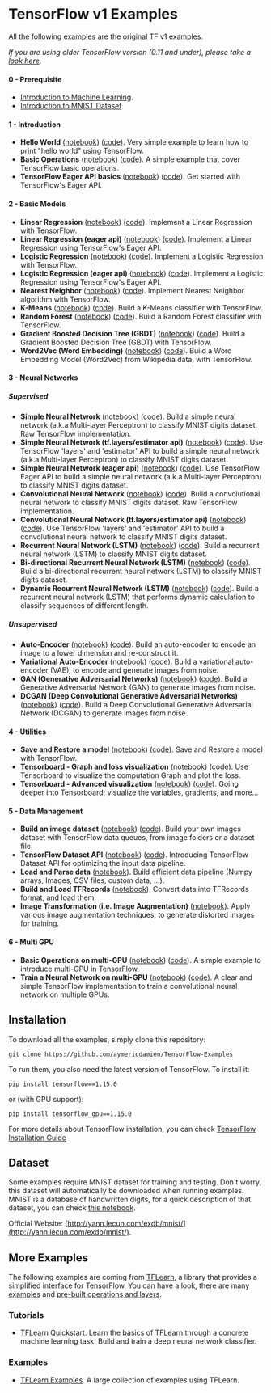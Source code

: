 # TensorFlow v1 Examples

All the following examples are the original TF v1 examples.

*If you are using older TensorFlow version (0.11 and under), please take a [look here](https://github.com/aymericdamien/TensorFlow-Examples/tree/0.11).*

#### 0 - Prerequisite
- [Introduction to Machine Learning](https://github.com/aymericdamien/TensorFlow-Examples/blob/master/notebooks/tensorflow_v1/0_Prerequisite/ml_introduction.ipynb).
- [Introduction to MNIST Dataset](https://github.com/aymericdamien/TensorFlow-Examples/blob/master/notebooks/tensorflow_v1/0_Prerequisite/mnist_dataset_intro.ipynb).

#### 1 - Introduction
- **Hello World** ([notebook](https://github.com/aymericdamien/TensorFlow-Examples/blob/master/notebooks/tensorflow_v1/1_Introduction/helloworld.ipynb)) ([code](https://github.com/aymericdamien/TensorFlow-Examples/blob/master/examples/tensorflow_v1/1_Introduction/helloworld.py)). Very simple example to learn how to print "hello world" using TensorFlow.
- **Basic Operations** ([notebook](https://github.com/aymericdamien/TensorFlow-Examples/blob/master/notebooks/tensorflow_v1/1_Introduction/basic_operations.ipynb)) ([code](https://github.com/aymericdamien/TensorFlow-Examples/blob/master/examples/tensorflow_v1/1_Introduction/basic_operations.py)). A simple example that cover TensorFlow basic operations.
- **TensorFlow Eager API basics** ([notebook](https://github.com/aymericdamien/TensorFlow-Examples/blob/master/notebooks/tensorflow_v1/1_Introduction/basic_eager_api.ipynb)) ([code](https://github.com/aymericdamien/TensorFlow-Examples/blob/master/examples/tensorflow_v1/1_Introduction/basic_eager_api.py)). Get started with TensorFlow's Eager API.

#### 2 - Basic Models
- **Linear Regression** ([notebook](https://github.com/aymericdamien/TensorFlow-Examples/blob/master/notebooks/tensorflow_v1/2_BasicModels/linear_regression.ipynb)) ([code](https://github.com/aymericdamien/TensorFlow-Examples/blob/master/examples/tensorflow_v1/2_BasicModels/linear_regression.py)). Implement a Linear Regression with TensorFlow.
- **Linear Regression (eager api)** ([notebook](https://github.com/aymericdamien/TensorFlow-Examples/blob/master/notebooks/tensorflow_v1/2_BasicModels/linear_regression_eager_api.ipynb)) ([code](https://github.com/aymericdamien/TensorFlow-Examples/blob/master/examples/tensorflow_v1/2_BasicModels/linear_regression_eager_api.py)). Implement a Linear Regression using TensorFlow's Eager API.
- **Logistic Regression** ([notebook](https://github.com/aymericdamien/TensorFlow-Examples/blob/master/notebooks/tensorflow_v1/2_BasicModels/logistic_regression.ipynb)) ([code](https://github.com/aymericdamien/TensorFlow-Examples/blob/master/examples/tensorflow_v1/2_BasicModels/logistic_regression.py)). Implement a Logistic Regression with TensorFlow.
- **Logistic Regression (eager api)** ([notebook](https://github.com/aymericdamien/TensorFlow-Examples/blob/master/notebooks/tensorflow_v1/2_BasicModels/logistic_regression_eager_api.ipynb)) ([code](https://github.com/aymericdamien/TensorFlow-Examples/blob/master/examples/tensorflow_v1/2_BasicModels/logistic_regression_eager_api.py)). Implement a Logistic Regression using TensorFlow's Eager API.
- **Nearest Neighbor** ([notebook](https://github.com/aymericdamien/TensorFlow-Examples/blob/master/notebooks/tensorflow_v1/2_BasicModels/nearest_neighbor.ipynb)) ([code](https://github.com/aymericdamien/TensorFlow-Examples/blob/master/examples/tensorflow_v1/2_BasicModels/nearest_neighbor.py)). Implement Nearest Neighbor algorithm with TensorFlow.
- **K-Means** ([notebook](https://github.com/aymericdamien/TensorFlow-Examples/blob/master/notebooks/tensorflow_v1/2_BasicModels/kmeans.ipynb)) ([code](https://github.com/aymericdamien/TensorFlow-Examples/blob/master/examples/tensorflow_v1/2_BasicModels/kmeans.py)). Build a K-Means classifier with TensorFlow.
- **Random Forest** ([notebook](https://github.com/aymericdamien/TensorFlow-Examples/blob/master/notebooks/tensorflow_v1/2_BasicModels/random_forest.ipynb)) ([code](https://github.com/aymericdamien/TensorFlow-Examples/blob/master/examples/tensorflow_v1/2_BasicModels/random_forest.py)). Build a Random Forest classifier with TensorFlow.
- **Gradient Boosted Decision Tree (GBDT)** ([notebook](https://github.com/aymericdamien/TensorFlow-Examples/blob/master/notebooks/tensorflow_v1/2_BasicModels/gradient_boosted_decision_tree.ipynb)) ([code](https://github.com/aymericdamien/TensorFlow-Examples/blob/master/examples/tensorflow_v1/2_BasicModels/gradient_boosted_decision_tree.py)). Build a Gradient Boosted Decision Tree (GBDT) with TensorFlow.
- **Word2Vec (Word Embedding)** ([notebook](https://github.com/aymericdamien/TensorFlow-Examples/blob/master/notebooks/tensorflow_v1/2_BasicModels/word2vec.ipynb)) ([code](https://github.com/aymericdamien/TensorFlow-Examples/blob/master/examples/tensorflow_v1/2_BasicModels/word2vec.py)). Build a Word Embedding Model (Word2Vec) from Wikipedia data, with TensorFlow.

#### 3 - Neural Networks
##### Supervised

- **Simple Neural Network** ([notebook](https://github.com/aymericdamien/TensorFlow-Examples/blob/master/notebooks/tensorflow_v1/3_NeuralNetworks/neural_network_raw.ipynb)) ([code](https://github.com/aymericdamien/TensorFlow-Examples/blob/master/examples/tensorflow_v1/3_NeuralNetworks/neural_network_raw.py)). Build a simple neural network (a.k.a Multi-layer Perceptron) to classify MNIST digits dataset. Raw TensorFlow implementation.
- **Simple Neural Network (tf.layers/estimator api)** ([notebook](https://github.com/aymericdamien/TensorFlow-Examples/blob/master/notebooks/tensorflow_v1/3_NeuralNetworks/neural_network.ipynb)) ([code](https://github.com/aymericdamien/TensorFlow-Examples/blob/master/examples/tensorflow_v1/3_NeuralNetworks/neural_network.py)). Use TensorFlow 'layers' and 'estimator' API to build a simple neural network (a.k.a Multi-layer Perceptron) to classify MNIST digits dataset.
- **Simple Neural Network (eager api)** ([notebook](https://github.com/aymericdamien/TensorFlow-Examples/blob/master/notebooks/tensorflow_v1/3_NeuralNetworks/neural_network_eager_api.ipynb)) ([code](https://github.com/aymericdamien/TensorFlow-Examples/blob/master/examples/tensorflow_v1/3_NeuralNetworks/neural_network_eager_api.py)). Use TensorFlow Eager API to build a simple neural network (a.k.a Multi-layer Perceptron) to classify MNIST digits dataset.
- **Convolutional Neural Network** ([notebook](https://github.com/aymericdamien/TensorFlow-Examples/blob/master/notebooks/tensorflow_v1/3_NeuralNetworks/convolutional_network_raw.ipynb)) ([code](https://github.com/aymericdamien/TensorFlow-Examples/blob/master/examples/tensorflow_v1/3_NeuralNetworks/convolutional_network_raw.py)). Build a convolutional neural network to classify MNIST digits dataset. Raw TensorFlow implementation.
- **Convolutional Neural Network (tf.layers/estimator api)** ([notebook](https://github.com/aymericdamien/TensorFlow-Examples/blob/master/notebooks/tensorflow_v1/3_NeuralNetworks/convolutional_network.ipynb)) ([code](https://github.com/aymericdamien/TensorFlow-Examples/blob/master/examples/tensorflow_v1/3_NeuralNetworks/convolutional_network.py)). Use TensorFlow 'layers' and 'estimator' API to build a convolutional neural network to classify MNIST digits dataset.
- **Recurrent Neural Network (LSTM)** ([notebook](https://github.com/aymericdamien/TensorFlow-Examples/blob/master/notebooks/tensorflow_v1/3_NeuralNetworks/recurrent_network.ipynb)) ([code](https://github.com/aymericdamien/TensorFlow-Examples/blob/master/examples/tensorflow_v1/3_NeuralNetworks/recurrent_network.py)). Build a recurrent neural network (LSTM) to classify MNIST digits dataset.
- **Bi-directional Recurrent Neural Network (LSTM)** ([notebook](https://github.com/aymericdamien/TensorFlow-Examples/blob/master/notebooks/tensorflow_v1/3_NeuralNetworks/bidirectional_rnn.ipynb)) ([code](https://github.com/aymericdamien/TensorFlow-Examples/blob/master/examples/tensorflow_v1/3_NeuralNetworks/bidirectional_rnn.py)). Build a bi-directional recurrent neural network (LSTM) to classify MNIST digits dataset.
- **Dynamic Recurrent Neural Network (LSTM)** ([notebook](https://github.com/aymericdamien/TensorFlow-Examples/blob/master/notebooks/tensorflow_v1/3_NeuralNetworks/dynamic_rnn.ipynb)) ([code](https://github.com/aymericdamien/TensorFlow-Examples/blob/master/examples/tensorflow_v1/3_NeuralNetworks/dynamic_rnn.py)). Build a recurrent neural network (LSTM) that performs dynamic calculation to classify sequences of different length.

##### Unsupervised
- **Auto-Encoder** ([notebook](https://github.com/aymericdamien/TensorFlow-Examples/blob/master/notebooks/tensorflow_v1/3_NeuralNetworks/autoencoder.ipynb)) ([code](https://github.com/aymericdamien/TensorFlow-Examples/blob/master/examples/tensorflow_v1/3_NeuralNetworks/autoencoder.py)). Build an auto-encoder to encode an image to a lower dimension and re-construct it.
- **Variational Auto-Encoder** ([notebook](https://github.com/aymericdamien/TensorFlow-Examples/blob/master/notebooks/tensorflow_v1/3_NeuralNetworks/variational_autoencoder.ipynb)) ([code](https://github.com/aymericdamien/TensorFlow-Examples/blob/master/examples/tensorflow_v1/3_NeuralNetworks/variational_autoencoder.py)). Build a variational auto-encoder (VAE), to encode and generate images from noise.
- **GAN (Generative Adversarial Networks)** ([notebook](https://github.com/aymericdamien/TensorFlow-Examples/blob/master/notebooks/tensorflow_v1/3_NeuralNetworks/gan.ipynb)) ([code](https://github.com/aymericdamien/TensorFlow-Examples/blob/master/examples/tensorflow_v1/3_NeuralNetworks/gan.py)). Build a Generative Adversarial Network (GAN) to generate images from noise.
- **DCGAN (Deep Convolutional Generative Adversarial Networks)** ([notebook](https://github.com/aymericdamien/TensorFlow-Examples/blob/master/notebooks/tensorflow_v1/3_NeuralNetworks/dcgan.ipynb)) ([code](https://github.com/aymericdamien/TensorFlow-Examples/blob/master/examples/tensorflow_v1/3_NeuralNetworks/dcgan.py)). Build a Deep Convolutional Generative Adversarial Network (DCGAN) to generate images from noise.

#### 4 - Utilities
- **Save and Restore a model** ([notebook](https://github.com/aymericdamien/TensorFlow-Examples/blob/master/notebooks/tensorflow_v1/4_Utils/save_restore_model.ipynb)) ([code](https://github.com/aymericdamien/TensorFlow-Examples/blob/master/examples/tensorflow_v1/4_Utils/save_restore_model.py)). Save and Restore a model with TensorFlow.
- **Tensorboard - Graph and loss visualization** ([notebook](https://github.com/aymericdamien/TensorFlow-Examples/blob/master/notebooks/tensorflow_v1/4_Utils/tensorboard_basic.ipynb)) ([code](https://github.com/aymericdamien/TensorFlow-Examples/blob/master/examples/tensorflow_v1/4_Utils/tensorboard_basic.py)). Use Tensorboard to visualize the computation Graph and plot the loss.
- **Tensorboard - Advanced visualization** ([notebook](https://github.com/aymericdamien/TensorFlow-Examples/blob/master/notebooks/tensorflow_v1/4_Utils/tensorboard_advanced.ipynb)) ([code](https://github.com/aymericdamien/TensorFlow-Examples/blob/master/examples/tensorflow_v1/4_Utils/tensorboard_advanced.py)). Going deeper into Tensorboard; visualize the variables, gradients, and more...

#### 5 - Data Management
- **Build an image dataset** ([notebook](https://github.com/aymericdamien/TensorFlow-Examples/blob/master/notebooks/tensorflow_v1/5_DataManagement/build_an_image_dataset.ipynb)) ([code](https://github.com/aymericdamien/TensorFlow-Examples/blob/master/examples/tensorflow_v1/5_DataManagement/build_an_image_dataset.py)). Build your own images dataset with TensorFlow data queues, from image folders or a dataset file.
- **TensorFlow Dataset API** ([notebook](https://github.com/aymericdamien/TensorFlow-Examples/blob/master/notebooks/tensorflow_v1/5_DataManagement/tensorflow_dataset_api.ipynb)) ([code](https://github.com/aymericdamien/TensorFlow-Examples/blob/master/examples/tensorflow_v1/5_DataManagement/tensorflow_dataset_api.py)). Introducing TensorFlow Dataset API for optimizing the input data pipeline.
- **Load and Parse data** ([notebook](https://github.com/aymericdamien/TensorFlow-Examples/blob/master/notebooks/tensorflow_v1/5_DataManagement/load_data.ipynb)). Build efficient data pipeline (Numpy arrays, Images, CSV files, custom data, ...).
- **Build and Load TFRecords** ([notebook](https://github.com/aymericdamien/TensorFlow-Examples/blob/master/notebooks/tensorflow_v1/5_DataManagement/tfrecords.ipynb)). Convert data into TFRecords format, and load them.
- **Image Transformation (i.e. Image Augmentation)** ([notebook](https://github.com/aymericdamien/TensorFlow-Examples/blob/master/notebooks/tensorflow_v1/5_DataManagement/image_transformation.ipynb)). Apply various image augmentation techniques, to generate distorted images for training.

#### 6 - Multi GPU
- **Basic Operations on multi-GPU** ([notebook](https://github.com/aymericdamien/TensorFlow-Examples/blob/master/notebooks/tensorflow_v1/6_MultiGPU/multigpu_basics.ipynb)) ([code](https://github.com/aymericdamien/TensorFlow-Examples/blob/master/examples/tensorflow_v1/6_MultiGPU/multigpu_basics.py)). A simple example to introduce multi-GPU in TensorFlow.
- **Train a Neural Network on multi-GPU** ([notebook](https://github.com/aymericdamien/TensorFlow-Examples/blob/master/notebooks/tensorflow_v1/6_MultiGPU/multigpu_cnn.ipynb)) ([code](https://github.com/aymericdamien/TensorFlow-Examples/blob/master/examples/tensorflow_v1/6_MultiGPU/multigpu_cnn.py)). A clear and simple TensorFlow implementation to train a convolutional neural network on multiple GPUs.

## Installation

To download all the examples, simply clone this repository:
```
git clone https://github.com/aymericdamien/TensorFlow-Examples
```

To run them, you also need the latest version of TensorFlow. To install it:
```
pip install tensorflow==1.15.0
```

or (with GPU support):
```
pip install tensorflow_gpu==1.15.0
```

For more details about TensorFlow installation, you can check [TensorFlow Installation Guide](https://www.tensorflow.org/install/)

## Dataset
Some examples require MNIST dataset for training and testing. Don't worry, this dataset will automatically be downloaded when running examples.
MNIST is a database of handwritten digits, for a quick description of that dataset, you can check [this notebook](https://github.com/aymericdamien/TensorFlow-Examples/blob/master/notebooks/0_Prerequisite/mnist_dataset_intro.ipynb).

Official Website: [http://yann.lecun.com/exdb/mnist/](http://yann.lecun.com/exdb/mnist/).

## More Examples
The following examples are coming from [TFLearn](https://github.com/tflearn/tflearn), a library that provides a simplified interface for TensorFlow. You can have a look, there are many [examples](https://github.com/tflearn/tflearn/tree/master/examples) and [pre-built operations and layers](http://tflearn.org/doc_index/#api).

### Tutorials
- [TFLearn Quickstart](https://github.com/tflearn/tflearn/blob/master/tutorials/intro/quickstart.md). Learn the basics of TFLearn through a concrete machine learning task. Build and train a deep neural network classifier.

### Examples
- [TFLearn Examples](https://github.com/tflearn/tflearn/blob/master/examples). A large collection of examples using TFLearn.
